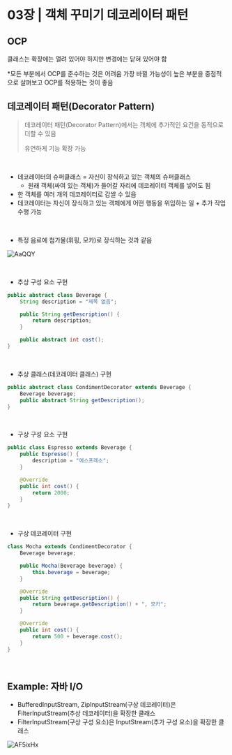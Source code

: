 # 03장 | 객체 꾸미기 데코레이터 패턴

## OCP
클래스는 확장에는 열려 있어야 하지만 변경에는 닫혀 있어야 함

*모든 부분에서 OCP를 준수하는 것은 어려움
가장 바뀔 가능성이 높은 부분을 중점적으로 살펴보고 OCP를 적용하는 것이 좋음

## 데코레이터 패턴(Decorator Pattern)

> 데코레이터 패턴(Decorator Pattern)에서는 객체에 추가적인 요건을 동적으로 더할 수 있음
>
> 유연하게 기능 확장 가능

<br>

- 데코레이터의 슈퍼클래스 = 자신이 장식하고 있는 객체의 슈퍼클래스
  - 원래 객체(싸여 있는 객체)가 들어갈 자리에 데코레이터 객체를 넣어도 됨
- 한 객체를 여러 개의 데코레이터로 감쌀 수 있음
- 데코레이터는 자신이 장식하고 있는 객체에게 어떤 행동을 위임하는 일 + 추가 작업 수행 가능

<br>

- 특정 음료에 첨가물(휘핑, 모카)로 장식하는 것과 같음


![AaQQY](https://github.com/hagoeun0119/Head-First-Design-Patterns/assets/93965468/e650b070-7a3b-4078-b846-43e40d60d599)


<br>

- 추상 구성 요소 구현
```java
public abstract class Beverage {
    String description = "제목 없음";

    public String getDescription() {
        return description;
    }

    public abstract int cost();
}
```
<br>

- 추상 클래스(데코레이터 클래스) 구현
```java
public abstract class CondimentDecorator extends Beverage {
    Beverage beverage;
    public abstract String getDescription();
}
```
<br>

- 구상 구성 요소 구현
```java
public class Espresso extends Beverage {
    public Espresso() {
        description = "에스프레소";
    }

    @Override
    public int cost() {
        return 2000;
    }
}
```
<br>

- 구상 데코레이터 구현
```java
class Mocha extends CondimentDecorator {
    Beverage beverage;

    public Mocha(Beverage beverage) {
        this.beverage = beverage;
    }

    @Override
    public String getDescription() {
        return beverage.getDescription() + ", 모카";
    }

    @Override
    public int cost() {
        return 500 + beverage.cost();
    }
}
```

<br>

## Example: 자바 I/O

- BufferedInputStream, ZipInputStream(구상 데코레이터)은 FilterInputStream(추상 데코레이터)을 확장한 클래스
- FilterInputStream(구상 구성 요소)은 InputStream(추가 구성 요소)을 확장한 클래스

![AF5ixHx](https://github.com/hagoeun0119/Head-First-Design-Patterns/assets/93965468/06cdffa5-e4de-4411-95af-f71a8b61cc2e)




